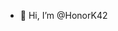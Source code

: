 - 👋 Hi, I’m @HonorK42


<!---
HonorK42/HonorK42 is a ✨ special ✨ repository because its `README.md` (this file) appears on your GitHub profile.
You can click the Preview link to take a look at your changes.
--->
